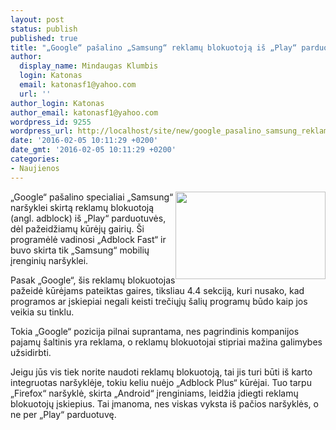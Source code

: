 ```yaml
---
layout: post
status: publish
published: true
title: "„Google“ pašalino „Samsung“ reklamų blokuotoją iš „Play“ parduotuvės"
author:
  display_name: Mindaugas Klumbis
  login: Katonas
  email: katonasf1@yahoo.com
  url: ''
author_login: Katonas
author_email: katonasf1@yahoo.com
wordpress_id: 9255
wordpress_url: http://localhost/site/new/google_pasalino_samsung_reklamu_blokuotoja_is_play_parduotuves/
date: '2016-02-05 10:11:29 +0200'
date_gmt: '2016-02-05 10:11:29 +0200'
categories:
- Naujienos
---
```

<p>
	<img alt="" src="http://technews.lt/userfiles/google_play_feature.png" style="width: 240px; height: 140px; float: right;" />&bdquo;Google&ldquo; pa&scaron;alino specialiai &bdquo;Samsung&ldquo; nar&scaron;yklei skirtą reklamų blokuotoją (angl. adblock) i&scaron; &bdquo;Play&ldquo; parduotuvės, dėl pažeidžiamų kūrėjų gairių. &Scaron;i programėlė vadinosi &bdquo;Adblock Fast&ldquo; ir buvo skirta tik &bdquo;Samsung&ldquo; mobilių įrenginių nar&scaron;yklei.</p>
<p>
	Pasak &bdquo;Google&ldquo;, &scaron;is reklamų blokuotojas pažeidė kūrėjams pateiktas gaires, tiksliau 4.4 sekciją, kuri nusako, kad programos ar įskiepiai negali keisti trečiųjų &scaron;alių programų būdo kaip jos veikia su tinklu.</p>
<p>
	Tokia &bdquo;Google&ldquo; pozicija pilnai suprantama, nes pagrindinis kompanijos pajamų &scaron;altinis yra reklama, o reklamų blokuotojai stipriai mažina galimybes užsidirbti.</p>
<p>
	Jeigu jūs vis tiek norite naudoti reklamų blokuotoją, tai jis turi būti i&scaron; karto integruotas nar&scaron;yklėje, tokiu keliu nuėjo &bdquo;Adblock Plus&ldquo; kūrėjai. Tuo tarpu &bdquo;Firefox&ldquo; nar&scaron;yklė, skirta &bdquo;Android&ldquo; įrenginiams, leidžia įdiegti reklamų blokuotojų įskiepius. Tai įmanoma, nes viskas vyksta i&scaron; pačios nar&scaron;yklės, o ne per &bdquo;Play&ldquo; parduotuvę.</p>
